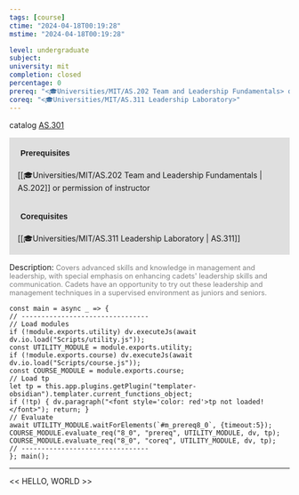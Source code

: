 ```yaml
---
tags: [course]
ctime: "2024-04-18T00:19:28"
mstime: "2024-04-18T00:19:28"

level: undergraduate
subject: 
university: mit
completion: closed
percentage: 0
prereq: "<🎓Universities/MIT/AS.202 Team and Leadership Fundamentals> or permission of instructor"
coreq: "<🎓Universities/MIT/AS.311 Leadership Laboratory>"
---
```


catalog [AS.301](http://student.mit.edu/catalog/mASa.html#AS.301)

<span style="display: block; padding: 15px; background-color: rgb(100, 100, 100, 0.2);"><font id="m_prereq8_0" style="display: block; font-family: Arial, sans-serif; font-weight: bold; padding: 5px">Prerequisites</font><br><span id="prereq8_0">[[🎓Universities/MIT/AS.202 Team and Leadership Fundamentals | AS.202]] or permission of instructor</span></span>
<span style="display: block; padding: 15px; background-color: rgb(100, 100, 100, 0.2);"><font id="m_coreq8_0" style="display: block; font-family: Arial, sans-serif; font-weight: bold; padding: 5px">Corequisites</font><br><span id="coreq8_0">[[🎓Universities/MIT/AS.311 Leadership Laboratory | AS.311]]</span></span>

<font style="">Description:</font>
<font style="color: grey; font-size: 0.8rem;">Covers advanced skills and knowledge in management and leadership, with special emphasis on enhancing cadets' leadership skills and communication. Cadets have an opportunity to try out these leadership and management techniques in a supervised environment as juniors and seniors.</font>

```dataviewjs
const main = async _ => {
// --------------------------------
// Load modules
if (!module.exports.utility) dv.executeJs(await dv.io.load("Scripts/utility.js"));
const UTILITY_MODULE = module.exports.utility;
if (!module.exports.course) dv.executeJs(await dv.io.load("Scripts/course.js"));
const COURSE_MODULE = module.exports.course;
// Load tp
let tp = this.app.plugins.getPlugin("templater-obsidian").templater.current_functions_object;
if (!tp) { dv.paragraph("<font style='color: red'>tp not loaded!</font>"); return; }
// Evaluate
await UTILITY_MODULE.waitForElements(`#m_prereq8_0`, {timeout:5});
COURSE_MODULE.evaluate_req("8_0", "prereq", UTILITY_MODULE, dv, tp);
COURSE_MODULE.evaluate_req("8_0", "coreq", UTILITY_MODULE, dv, tp);
// --------------------------------
}; main();
```

---

<< HELLO, WORLD >>

